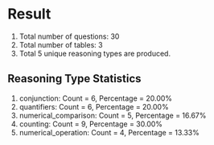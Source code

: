 # Result<br/>
1. Total number of questions: 30<br/>
2. Total number of tables: 3<br/>
3. Total 5 unique reasoning types are produced.<br/>
## **Reasoning Type Statistics**<br/>
1. conjunction: Count = 6, Percentage = 20.00%<br/>
2. quantifiers: Count = 6, Percentage = 20.00%<br/>
3. numerical_comparison: Count = 5, Percentage = 16.67%<br/>
4. counting: Count = 9, Percentage = 30.00%<br/>
5. numerical_operation: Count = 4, Percentage = 13.33%<br/>
